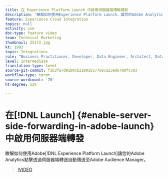 ```yaml
---
title: 在 Experience Platform Launch 中啟用伺服器端傳輸規則
description: '瞭解如何使用Experience Platform Launch，讓您的Adobe Analytics點擊透過伺服器端轉送自動傳送至Adobe Audience Manager。 '
feature: Experience Cloud Integration
topics: null
activity: use
doc-type: feature video
team: Technical Marketing
thumbnail: 25172.jpg
kt: 1993
topic: Integrations
role: "Business Practitioner, Developer, Data Engineer, Architect, Data Architect, Administrator, Leader"
level: Intermediate
translation-type: tm+mt
source-git-commit: f3b3fa7d91b0cb21005b57768ca23ed6700fcc03
workflow-type: tm+mt
source-wordcount: '70'
ht-degree: 12%

---
```



# 在[!DNL Launch] {#enable-server-side-forwarding-in-adobe-launch}中啟用伺服器端轉發

瞭解如何使用Adobe[!DNL Experience Platform Launch]讓您的Adobe Analytics點擊透過伺服器端轉送自動傳送至Adobe Audience Manager。

>[!VIDEO](https://video.tv.adobe.com/v/25172?quality=12)
